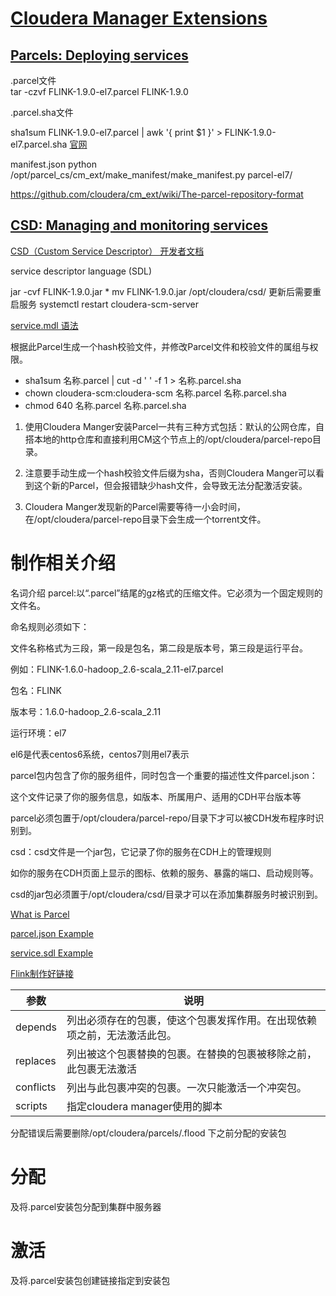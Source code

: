 # [Cloudera Manager Extensions](https://github.com/cloudera/cm_ext/wiki)
## [Parcels: Deploying services](https://github.com/cloudera/cm_ext/wiki/Parcels%3A-What-and-Why%3F)

.parcel文件  
tar -czvf FLINK-1.9.0-el7.parcel FLINK-1.9.0

.parcel.sha文件

sha1sum  FLINK-1.9.0-el7.parcel | awk '{ print $1 }' > FLINK-1.9.0-el7.parcel.sha
[官网](https://docs.cloudera.com/documentation/enterprise/5-14-x/topics/cm_ig_create_local_parcel_repo.html)


manifest.json
python /opt/parcel_cs/cm_ext/make_manifest/make_manifest.py parcel-el7/

https://github.com/cloudera/cm_ext/wiki/The-parcel-repository-format


## [CSD: Managing and monitoring services](https://github.com/cloudera/cm_ext/wiki/CSD-Overview)

[CSD（Custom Service Descriptor） 开发者文档](https://github.com/cloudera/cm_ext/wiki/CSD-Developer-Tricks-and-Tools)




 service descriptor language (SDL)

jar -cvf FLINK-1.9.0.jar *
mv FLINK-1.9.0.jar /opt/cloudera/csd/
更新后需要重启服务
systemctl restart cloudera-scm-server

[service.mdl 语法](https://github.com/cloudera/cm_ext/wiki/Service-Monitoring-Descriptor-Language-Reference)


根据此Parcel生成一个hash校验文件，并修改Parcel文件和校验文件的属组与权限。
* sha1sum 名称.parcel | cut -d ' ' -f 1 > 名称.parcel.sha
* chown cloudera-scm:cloudera-scm  名称.parcel 名称.parcel.sha
* chmod 640 名称.parcel 名称.parcel.sha


1. 使用Cloudera Manger安装Parcel一共有三种方式包括：默认的公网仓库，自搭本地的http仓库和直接利用CM这个节点上的/opt/cloudera/parcel-repo目录。

2. 注意要手动生成一个hash校验文件后缀为sha，否则Cloudera Manger可以看到这个新的Parcel，但会报错缺少hash文件，会导致无法分配激活安装。

3. Cloudera Manger发现新的Parcel需要等待一小会时间，在/opt/cloudera/parcel-repo目录下会生成一个torrent文件。

# 制作相关介绍
名词介绍
parcel:以“.parcel”结尾的gz格式的压缩文件。它必须为一个固定规则的文件名。

命名规则必须如下：

文件名称格式为三段，第一段是包名，第二段是版本号，第三段是运行平台。

例如：FLINK-1.6.0-hadoop_2.6-scala_2.11-el7.parcel

包名：FLINK

版本号：1.6.0-hadoop_2.6-scala_2.11

运行环境：el7

el6是代表centos6系统，centos7则用el7表示

parcel包内包含了你的服务组件，同时包含一个重要的描述性文件parcel.json：

这个文件记录了你的服务信息，如版本、所属用户、适用的CDH平台版本等

parcel必须包置于/opt/cloudera/parcel-repo/目录下才可以被CDH发布程序时识别到。

csd：csd文件是一个jar包，它记录了你的服务在CDH上的管理规则

如你的服务在CDH页面上显示的图标、依赖的服务、暴露的端口、启动规则等。

csd的jar包必须置于/opt/cloudera/csd/目录才可以在添加集群服务时被识别到。






[What is Parcel](https://github.com/cloudera/cm_ext/wiki/Parcels%3A-What-and-Why%3F)

[parcel.json Example](https://github.com/cloudera/cm_ext/wiki/The-parcel.json-file)

[service.sdl Example](https://github.com/cloudera/cm_ext/wiki/Service-Descriptor-Language-Reference)


[Flink制作好链接](https://gitee.com/tony429001986/flink-cdh/tree/master/flink)


参数| 说明
-|-
depends| 列出必须存在的包裹，使这个包裹发挥作用。在出现依赖项之前，无法激活此包。
replaces| 列出被这个包裹替换的包裹。在替换的包裹被移除之前，此包裹无法激活
conflicts| 列出与此包裹冲突的包裹。一次只能激活一个冲突包。
scripts| 指定cloudera manager使用的脚本


分配错误后需要删除/opt/cloudera/parcels/.flood 下之前分配的安装包



# 分配

及将.parcel安装包分配到集群中服务器

# 激活

及将.parcel安装包创建链接指定到安装包










